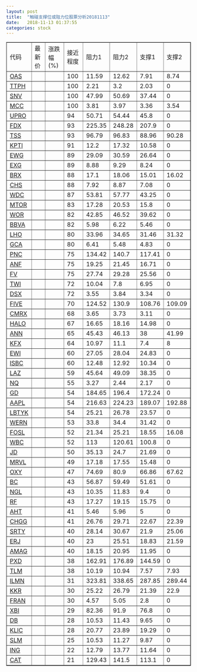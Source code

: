 ```yaml
---
layout: post
title:  "触碰支撑位或阻力位股票分析20181113"
date:   2018-11-13 01:37:55
categories: stock
---
```

<script type="text/javascript">
var stockList = []
stockList.push('gb_oas');
stockList.push('gb_ttph');
stockList.push('gb_snv');
stockList.push('gb_mcc');
stockList.push('gb_upro');
stockList.push('gb_fdx');
stockList.push('gb_tss');
stockList.push('gb_kpti');
stockList.push('gb_ewg');
stockList.push('gb_exg');
stockList.push('gb_brx');
stockList.push('gb_chs');
stockList.push('gb_wdc');
stockList.push('gb_mtor');
stockList.push('gb_wor');
stockList.push('gb_bbva');
stockList.push('gb_lho');
stockList.push('gb_gca');
stockList.push('gb_pnc');
stockList.push('gb_anf');
stockList.push('gb_fv');
stockList.push('gb_twi');
stockList.push('gb_dsx');
stockList.push('gb_five');
stockList.push('gb_cmrx');
stockList.push('gb_halo');
stockList.push('gb_ann');
stockList.push('gb_kfx');
stockList.push('gb_ewi');
stockList.push('gb_isbc');
stockList.push('gb_laz');
stockList.push('gb_nq');
stockList.push('gb_gd');
stockList.push('gb_aapl');
stockList.push('gb_lbtyk');
stockList.push('gb_wern');
stockList.push('gb_fosl');
stockList.push('gb_wbc');
stockList.push('gb_jd');
stockList.push('gb_mrvl');
stockList.push('gb_oxy');
stockList.push('gb_bc');
stockList.push('gb_ngl');
stockList.push('gb_rf');
stockList.push('gb_aht');
stockList.push('gb_chgg');
stockList.push('gb_srty');
stockList.push('gb_erj');
stockList.push('gb_amag');
stockList.push('gb_pxd');
stockList.push('gb_tlm');
stockList.push('gb_ilmn');
stockList.push('gb_kkr');
stockList.push('gb_fran');
stockList.push('gb_xbi');
stockList.push('gb_db');
stockList.push('gb_klic');
stockList.push('gb_slm');
stockList.push('gb_ing');
stockList.push('gb_cat');
</script>
<table border="1">
 <tr>
 <td>代码</td>
 <td>最新价</td>
 <td>涨跌幅(%)</td>
 <td>接近程度</td>
 <td>阻力1</td>
 <td>阻力2</td>
 <td>支撑1</td>
 <td>支撑2</td>
</tr>
  <tr id="oas" class="green">
  <td><a href="http://stock.finance.sina.com.cn/usstock/quotes/OAS.html" target="_blank">OAS</a></td><td></td><td></td><td>100</td><td>11.59</td><td>12.62</td><td>7.91</td><td>8.74</td></tr>
  <tr id="ttph" class="green">
  <td><a href="http://stock.finance.sina.com.cn/usstock/quotes/TTPH.html" target="_blank">TTPH</a></td><td></td><td></td><td>100</td><td>2.21</td><td>3.2</td><td>2.03</td><td>0</td></tr>
  <tr id="snv" class="green">
  <td><a href="http://stock.finance.sina.com.cn/usstock/quotes/SNV.html" target="_blank">SNV</a></td><td></td><td></td><td>100</td><td>47.99</td><td>50.69</td><td>37.44</td><td>0</td></tr>
  <tr id="mcc" class="green">
  <td><a href="http://stock.finance.sina.com.cn/usstock/quotes/MCC.html" target="_blank">MCC</a></td><td></td><td></td><td>100</td><td>3.81</td><td>3.97</td><td>3.36</td><td>3.54</td></tr>
  <tr id="upro" class="green">
  <td><a href="http://stock.finance.sina.com.cn/usstock/quotes/UPRO.html" target="_blank">UPRO</a></td><td></td><td></td><td>94</td><td>50.71</td><td>54.44</td><td>45.8</td><td>0</td></tr>
  <tr id="fdx" class="red">
  <td><a href="http://stock.finance.sina.com.cn/usstock/quotes/FDX.html" target="_blank">FDX</a></td><td></td><td></td><td>93</td><td>225.35</td><td>248.28</td><td>207.9</td><td>0</td></tr>
  <tr id="tss" class="green">
  <td><a href="http://stock.finance.sina.com.cn/usstock/quotes/TSS.html" target="_blank">TSS</a></td><td></td><td></td><td>93</td><td>96.79</td><td>96.83</td><td>88.96</td><td>90.28</td></tr>
  <tr id="kpti" class="green">
  <td><a href="http://stock.finance.sina.com.cn/usstock/quotes/KPTI.html" target="_blank">KPTI</a></td><td></td><td></td><td>91</td><td>12.2</td><td>17.32</td><td>10.58</td><td>0</td></tr>
  <tr id="ewg" class="green">
  <td><a href="http://stock.finance.sina.com.cn/usstock/quotes/EWG.html" target="_blank">EWG</a></td><td></td><td></td><td>89</td><td>29.09</td><td>30.59</td><td>26.64</td><td>0</td></tr>
  <tr id="exg" class="red">
  <td><a href="http://stock.finance.sina.com.cn/usstock/quotes/EXG.html" target="_blank">EXG</a></td><td></td><td></td><td>89</td><td>8.88</td><td>9.29</td><td>8.24</td><td>0</td></tr>
  <tr id="brx" class="green">
  <td><a href="http://stock.finance.sina.com.cn/usstock/quotes/BRX.html" target="_blank">BRX</a></td><td></td><td></td><td>88</td><td>17.1</td><td>18.06</td><td>15.01</td><td>16.02</td></tr>
  <tr id="chs" class="red">
  <td><a href="http://stock.finance.sina.com.cn/usstock/quotes/CHS.html" target="_blank">CHS</a></td><td></td><td></td><td>88</td><td>7.92</td><td>8.87</td><td>7.08</td><td>0</td></tr>
  <tr id="wdc" class="green">
  <td><a href="http://stock.finance.sina.com.cn/usstock/quotes/WDC.html" target="_blank">WDC</a></td><td></td><td></td><td>87</td><td>53.81</td><td>57.77</td><td>43.25</td><td>0</td></tr>
  <tr id="mtor" class="red">
  <td><a href="http://stock.finance.sina.com.cn/usstock/quotes/MTOR.html" target="_blank">MTOR</a></td><td></td><td></td><td>83</td><td>17.28</td><td>20.53</td><td>15.8</td><td>0</td></tr>
  <tr id="wor" class="red">
  <td><a href="http://stock.finance.sina.com.cn/usstock/quotes/WOR.html" target="_blank">WOR</a></td><td></td><td></td><td>82</td><td>42.85</td><td>46.52</td><td>39.62</td><td>0</td></tr>
  <tr id="bbva" class="green">
  <td><a href="http://stock.finance.sina.com.cn/usstock/quotes/BBVA.html" target="_blank">BBVA</a></td><td></td><td></td><td>82</td><td>5.98</td><td>6.22</td><td>5.46</td><td>0</td></tr>
  <tr id="lho" class="red">
  <td><a href="http://stock.finance.sina.com.cn/usstock/quotes/LHO.html" target="_blank">LHO</a></td><td></td><td></td><td>80</td><td>33.96</td><td>34.65</td><td>31.46</td><td>31.32</td></tr>
  <tr id="gca" class="green">
  <td><a href="http://stock.finance.sina.com.cn/usstock/quotes/GCA.html" target="_blank">GCA</a></td><td></td><td></td><td>80</td><td>6.41</td><td>5.48</td><td>4.83</td><td>0</td></tr>
  <tr id="pnc" class="red">
  <td><a href="http://stock.finance.sina.com.cn/usstock/quotes/PNC.html" target="_blank">PNC</a></td><td></td><td></td><td>75</td><td>134.42</td><td>140.7</td><td>117.41</td><td>0</td></tr>
  <tr id="anf" class="red">
  <td><a href="http://stock.finance.sina.com.cn/usstock/quotes/ANF.html" target="_blank">ANF</a></td><td></td><td></td><td>75</td><td>19.25</td><td>21.45</td><td>16.71</td><td>0</td></tr>
  <tr id="fv" class="red">
  <td><a href="http://stock.finance.sina.com.cn/usstock/quotes/FV.html" target="_blank">FV</a></td><td></td><td></td><td>75</td><td>27.74</td><td>29.28</td><td>25.56</td><td>0</td></tr>
  <tr id="twi" class="green">
  <td><a href="http://stock.finance.sina.com.cn/usstock/quotes/TWI.html" target="_blank">TWI</a></td><td></td><td></td><td>72</td><td>10.04</td><td>7.8</td><td>6.95</td><td>0</td></tr>
  <tr id="dsx" class="red">
  <td><a href="http://stock.finance.sina.com.cn/usstock/quotes/DSX.html" target="_blank">DSX</a></td><td></td><td></td><td>72</td><td>3.55</td><td>3.84</td><td>3.34</td><td>0</td></tr>
  <tr id="five" class="red">
  <td><a href="http://stock.finance.sina.com.cn/usstock/quotes/FIVE.html" target="_blank">FIVE</a></td><td></td><td></td><td>70</td><td>124.52</td><td>130.9</td><td>108.76</td><td>109.09</td></tr>
  <tr id="cmrx" class="green">
  <td><a href="http://stock.finance.sina.com.cn/usstock/quotes/CMRX.html" target="_blank">CMRX</a></td><td></td><td></td><td>68</td><td>3.65</td><td>3.73</td><td>3.11</td><td>0</td></tr>
  <tr id="halo" class="green">
  <td><a href="http://stock.finance.sina.com.cn/usstock/quotes/HALO.html" target="_blank">HALO</a></td><td></td><td></td><td>67</td><td>16.65</td><td>18.16</td><td>14.98</td><td>0</td></tr>
  <tr id="ann" class="red">
  <td><a href="http://stock.finance.sina.com.cn/usstock/quotes/ANN.html" target="_blank">ANN</a></td><td></td><td></td><td>65</td><td>45.43</td><td>46.13</td><td>38</td><td>41.99</td></tr>
  <tr id="kfx" class="green">
  <td><a href="http://stock.finance.sina.com.cn/usstock/quotes/KFX.html" target="_blank">KFX</a></td><td></td><td></td><td>64</td><td>10.97</td><td>11.1</td><td>7.4</td><td>8</td></tr>
  <tr id="ewi" class="green">
  <td><a href="http://stock.finance.sina.com.cn/usstock/quotes/EWI.html" target="_blank">EWI</a></td><td></td><td></td><td>60</td><td>27.05</td><td>28.04</td><td>24.83</td><td>0</td></tr>
  <tr id="isbc" class="red">
  <td><a href="http://stock.finance.sina.com.cn/usstock/quotes/ISBC.html" target="_blank">ISBC</a></td><td></td><td></td><td>60</td><td>12.48</td><td>12.92</td><td>10.34</td><td>0</td></tr>
  <tr id="laz" class="green">
  <td><a href="http://stock.finance.sina.com.cn/usstock/quotes/LAZ.html" target="_blank">LAZ</a></td><td></td><td></td><td>59</td><td>45.64</td><td>49.09</td><td>38.35</td><td>0</td></tr>
  <tr id="nq" class="green">
  <td><a href="http://stock.finance.sina.com.cn/usstock/quotes/NQ.html" target="_blank">NQ</a></td><td></td><td></td><td>55</td><td>3.27</td><td>2.44</td><td>2.17</td><td>0</td></tr>
  <tr id="gd" class="red">
  <td><a href="http://stock.finance.sina.com.cn/usstock/quotes/GD.html" target="_blank">GD</a></td><td></td><td></td><td>54</td><td>184.65</td><td>196.4</td><td>172.24</td><td>0</td></tr>
  <tr id="aapl" class="green">
  <td><a href="http://stock.finance.sina.com.cn/usstock/quotes/AAPL.html" target="_blank">AAPL</a></td><td></td><td></td><td>54</td><td>216.63</td><td>224.23</td><td>189.07</td><td>192.88</td></tr>
  <tr id="lbtyk" class="green">
  <td><a href="http://stock.finance.sina.com.cn/usstock/quotes/LBTYK.html" target="_blank">LBTYK</a></td><td></td><td></td><td>54</td><td>25.21</td><td>26.78</td><td>23.57</td><td>0</td></tr>
  <tr id="wern" class="red">
  <td><a href="http://stock.finance.sina.com.cn/usstock/quotes/WERN.html" target="_blank">WERN</a></td><td></td><td></td><td>53</td><td>33.8</td><td>34.4</td><td>31.42</td><td>0</td></tr>
  <tr id="fosl" class="green">
  <td><a href="http://stock.finance.sina.com.cn/usstock/quotes/FOSL.html" target="_blank">FOSL</a></td><td></td><td></td><td>52</td><td>21.34</td><td>25.21</td><td>18.55</td><td>16.08</td></tr>
  <tr id="wbc" class="red">
  <td><a href="http://stock.finance.sina.com.cn/usstock/quotes/WBC.html" target="_blank">WBC</a></td><td></td><td></td><td>52</td><td>113</td><td>120.61</td><td>100.8</td><td>0</td></tr>
  <tr id="jd" class="green">
  <td><a href="http://stock.finance.sina.com.cn/usstock/quotes/JD.html" target="_blank">JD</a></td><td></td><td></td><td>50</td><td>35.13</td><td>24.7</td><td>21.69</td><td>0</td></tr>
  <tr id="mrvl" class="green">
  <td><a href="http://stock.finance.sina.com.cn/usstock/quotes/MRVL.html" target="_blank">MRVL</a></td><td></td><td></td><td>49</td><td>17.18</td><td>17.55</td><td>15.48</td><td>0</td></tr>
  <tr id="oxy" class="red">
  <td><a href="http://stock.finance.sina.com.cn/usstock/quotes/OXY.html" target="_blank">OXY</a></td><td></td><td></td><td>47</td><td>74.69</td><td>80.9</td><td>66.86</td><td>67.62</td></tr>
  <tr id="bc" class="green">
  <td><a href="http://stock.finance.sina.com.cn/usstock/quotes/BC.html" target="_blank">BC</a></td><td></td><td></td><td>43</td><td>56.87</td><td>59.49</td><td>51.61</td><td>0</td></tr>
  <tr id="ngl" class="red">
  <td><a href="http://stock.finance.sina.com.cn/usstock/quotes/NGL.html" target="_blank">NGL</a></td><td></td><td></td><td>43</td><td>10.35</td><td>11.83</td><td>9.4</td><td>0</td></tr>
  <tr id="rf" class="red">
  <td><a href="http://stock.finance.sina.com.cn/usstock/quotes/RF.html" target="_blank">RF</a></td><td></td><td></td><td>43</td><td>17.27</td><td>19.15</td><td>15.75</td><td>0</td></tr>
  <tr id="aht" class="green">
  <td><a href="http://stock.finance.sina.com.cn/usstock/quotes/AHT.html" target="_blank">AHT</a></td><td></td><td></td><td>41</td><td>5.46</td><td>5.96</td><td>5</td><td>0</td></tr>
  <tr id="chgg" class="red">
  <td><a href="http://stock.finance.sina.com.cn/usstock/quotes/CHGG.html" target="_blank">CHGG</a></td><td></td><td></td><td>41</td><td>26.76</td><td>29.71</td><td>22.67</td><td>22.39</td></tr>
  <tr id="srty" class="red">
  <td><a href="http://stock.finance.sina.com.cn/usstock/quotes/SRTY.html" target="_blank">SRTY</a></td><td></td><td></td><td>40</td><td>28.14</td><td>30.67</td><td>21.9</td><td>25.06</td></tr>
  <tr id="erj" class="green">
  <td><a href="http://stock.finance.sina.com.cn/usstock/quotes/ERJ.html" target="_blank">ERJ</a></td><td></td><td></td><td>40</td><td>23</td><td>25.51</td><td>18.83</td><td>21.59</td></tr>
  <tr id="amag" class="red">
  <td><a href="http://stock.finance.sina.com.cn/usstock/quotes/AMAG.html" target="_blank">AMAG</a></td><td></td><td></td><td>40</td><td>18.15</td><td>20.95</td><td>11.95</td><td>0</td></tr>
  <tr id="pxd" class="red">
  <td><a href="http://stock.finance.sina.com.cn/usstock/quotes/PXD.html" target="_blank">PXD</a></td><td></td><td></td><td>38</td><td>162.91</td><td>176.89</td><td>144.59</td><td>0</td></tr>
  <tr id="tlm" class="green">
  <td><a href="http://stock.finance.sina.com.cn/usstock/quotes/TLM.html" target="_blank">TLM</a></td><td></td><td></td><td>38</td><td>10.19</td><td>10.94</td><td>7.57</td><td>7.93</td></tr>
  <tr id="ilmn" class="red">
  <td><a href="http://stock.finance.sina.com.cn/usstock/quotes/ILMN.html" target="_blank">ILMN</a></td><td></td><td></td><td>31</td><td>323.81</td><td>338.65</td><td>287.85</td><td>289.44</td></tr>
  <tr id="kkr" class="green">
  <td><a href="http://stock.finance.sina.com.cn/usstock/quotes/KKR.html" target="_blank">KKR</a></td><td></td><td></td><td>30</td><td>25.22</td><td>26.79</td><td>21.39</td><td>22.9</td></tr>
  <tr id="fran" class="green">
  <td><a href="http://stock.finance.sina.com.cn/usstock/quotes/FRAN.html" target="_blank">FRAN</a></td><td></td><td></td><td>30</td><td>4.57</td><td>5.05</td><td>2.8</td><td>0</td></tr>
  <tr id="xbi" class="green">
  <td><a href="http://stock.finance.sina.com.cn/usstock/quotes/XBI.html" target="_blank">XBI</a></td><td></td><td></td><td>29</td><td>82.36</td><td>91.9</td><td>76.8</td><td>0</td></tr>
  <tr id="db" class="green">
  <td><a href="http://stock.finance.sina.com.cn/usstock/quotes/DB.html" target="_blank">DB</a></td><td></td><td></td><td>28</td><td>10.53</td><td>11.43</td><td>9.65</td><td>0</td></tr>
  <tr id="klic" class="red">
  <td><a href="http://stock.finance.sina.com.cn/usstock/quotes/KLIC.html" target="_blank">KLIC</a></td><td></td><td></td><td>28</td><td>20.77</td><td>23.89</td><td>19.29</td><td>0</td></tr>
  <tr id="slm" class="red">
  <td><a href="http://stock.finance.sina.com.cn/usstock/quotes/SLM.html" target="_blank">SLM</a></td><td></td><td></td><td>25</td><td>10.53</td><td>11.27</td><td>9.87</td><td>0</td></tr>
  <tr id="ing" class="red">
  <td><a href="http://stock.finance.sina.com.cn/usstock/quotes/ING.html" target="_blank">ING</a></td><td></td><td></td><td>22</td><td>12.79</td><td>13.77</td><td>11.64</td><td>0</td></tr>
  <tr id="cat" class="red">
  <td><a href="http://stock.finance.sina.com.cn/usstock/quotes/CAT.html" target="_blank">CAT</a></td><td></td><td></td><td>21</td><td>129.43</td><td>141.5</td><td>113.1</td><td>0</td></tr>
</table>
